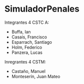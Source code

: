 # SimuladorPenales
Integrantes 4 CSTC A:
- Buffa, Ian
- Casais, Francisco
- Esparrach, Santiago
- Holm, Federico
- Panzera, Lucas

Inregrantes 4 CSTM:
- Castaño, Manuel
- Monteserín, Juan Mateo

